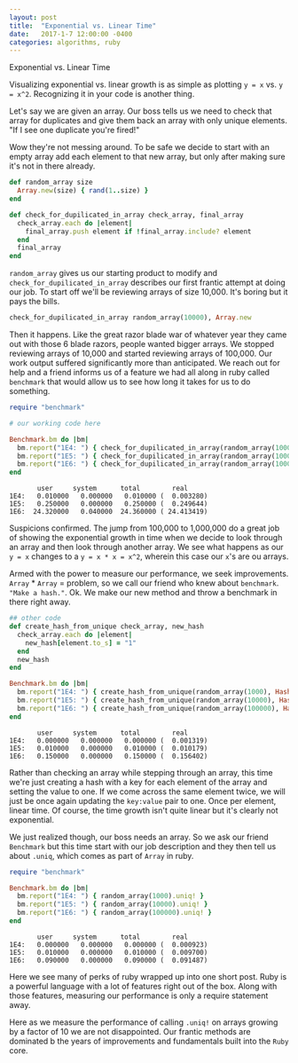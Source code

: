 ```yaml
---
layout: post
title:  "Exponential vs. Linear Time"
date:   2017-1-7 12:00:00 -0400
categories: algorithms, ruby
---
```


Exponential vs. Linear Time

Visualizing exponential vs. linear growth is as simple as plotting `y = x` vs. `y = x^2`. Recognizing it in your code is another thing.

Let's say we are given an array. Our boss tells us we need to check that array for duplicates and give them back an array with only unique elements. "If I see one duplicate you're fired!"

Wow they're not messing around. To be safe we decide to start with an empty array add each element to that new array, but only after making sure it's not in there already. 

```ruby
def random_array size
  Array.new(size) { rand(1..size) }
end

def check_for_dupilicated_in_array check_array, final_array
  check_array.each do |element|
    final_array.push element if !final_array.include? element 
  end
  final_array
end
```

`random_array` gives us our starting product to modify and `check_for_dupilicated_in_array` describes our first frantic attempt at doing our job. To start off we'll be reviewing arrays of size 10,000. It's boring but it pays the bills.

```ruby
check_for_dupilicated_in_array random_array(10000), Array.new
```

Then it happens. Like the great razor blade war of whatever year they came out with those 6 blade razors, people wanted bigger arrays. We stopped reviewing arrays of 10,000 and started reviewing arrays of 100,000. Our work output suffered significantly more than anticipated.
We reach out for help and a friend informs us of a feature we had all along in ruby called `benchmark` that would allow us to see how long it takes for us to do something.

```ruby
require "benchmark"

# our working code here

Benchmark.bm do |bm|
  bm.report("1E4: ") { check_for_dupilicated_in_array(random_array(1000), Array.new) }
  bm.report("1E5: ") { check_for_dupilicated_in_array(random_array(10000), Array.new) }
  bm.report("1E6: ") { check_for_dupilicated_in_array(random_array(100000), Array.new) }
end
```

```
       user     system      total        real
1E4:   0.010000   0.000000   0.010000 (  0.003280)
1E5:   0.250000   0.000000   0.250000 (  0.249644)
1E6:  24.320000   0.040000  24.360000 ( 24.413419)
```

Suspicions confirmed. The jump from 100,000 to 1,000,000 do a great job of showing the exponential growth in time when we decide to look through an array and then look through another array. We see what happens as our `y = x` changes to a  `y = x * x = x^2`, wherein this case our `x`'s are ou arrays.

Armed with the power to measure our performance, we seek improvements. `Array` * `Array` = problem, so we call our friend who knew about `benchmark`. `"Make a hash."`. Ok. We make our new method and throw a benchmark in there right away.

```ruby
## other code
def create_hash_from_unique check_array, new_hash
  check_array.each do |element|
    new_hash[element.to_s] = "1"
  end
  new_hash
end

Benchmark.bm do |bm|
  bm.report("1E4: ") { create_hash_from_unique(random_array(1000), Hash.new) }
  bm.report("1E5: ") { create_hash_from_unique(random_array(10000), Hash.new) }
  bm.report("1E6: ") { create_hash_from_unique(random_array(100000), Hash.new) }
end
```

```
       user     system      total        real
1E4:   0.000000   0.000000   0.000000 (  0.001319)
1E5:   0.010000   0.000000   0.010000 (  0.010179)
1E6:   0.150000   0.000000   0.150000 (  0.156402)
```

Rather than checking an array while stepping through an array, this time we're just creating a hash with a key for each element of the array and setting the value to one. If we come across the same element twice, we will just be once again updating the `key:value` pair to one. Once per element, linear time. Of course, the time growth isn't quite linear but it's clearly not exponential.

We just realized though, our boss needs an array. So we ask our friend `Benchmark` but this time start with our job description and they then tell us about `.uniq`, which comes as part of `Array` in ruby.

```ruby
require "benchmark"

Benchmark.bm do |bm|
  bm.report("1E4: ") { random_array(1000).uniq! }
  bm.report("1E5: ") { random_array(10000).uniq! }
  bm.report("1E6: ") { random_array(100000).uniq! }
end
```

```
       user     system      total        real
1E4:   0.000000   0.000000   0.000000 (  0.000923)
1E5:   0.010000   0.000000   0.010000 (  0.009700)
1E6:   0.090000   0.000000   0.090000 (  0.091487)
```

Here we see many of perks of ruby wrapped up into one short post. Ruby is a powerful language with a lot of features right out of the box. Along with those features, measuring our performance is only a require statement away.

Here as we measure the performance of calling `.uniq!` on arrays growing by a factor of 10 we are not disappointed. Our frantic methods are dominated b the years of improvements and fundamentals built into the `Ruby` core.
